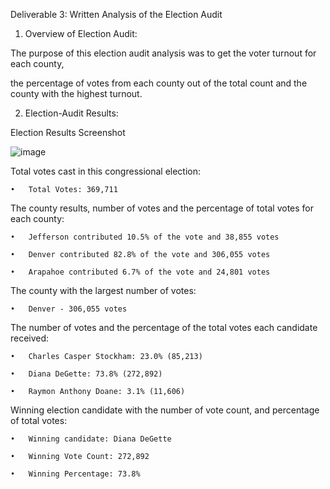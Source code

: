 Deliverable 3: Written Analysis of the Election Audit

  1. Overview of Election Audit: 

The purpose of this election audit analysis was to get the voter turnout for each county, 

the percentage of votes from each county out of the total count and the county with the highest turnout.

  2. Election-Audit Results: 

Election Results Screenshot

![image](https://user-images.githubusercontent.com/79559910/115131507-a2e21a80-9fc6-11eb-90f1-61df686145f8.png)


Total votes cast in this congressional election: 

    •	Total Votes: 369,711

The county results, number of votes and the percentage of total votes for each county:

    •	Jefferson contributed 10.5% of the vote and 38,855 votes
  
    •	Denver contributed 82.8% of the vote and 306,055 votes
  
    •	Arapahoe contributed 6.7% of the vote and 24,801 votes
  

The county with the largest number of votes: 

    •	Denver - 306,055 votes

The number of votes and the percentage of the total votes each candidate received:

    •	Charles Casper Stockham: 23.0% (85,213)
  
    •	Diana DeGette: 73.8% (272,892)
  
    •	Raymon Anthony Doane: 3.1% (11,606)
  

Winning election candidate with the number of vote count, and percentage of total votes: 

    •	Winning candidate: Diana DeGette
  
    •	Winning Vote Count: 272,892
  
    •	Winning Percentage: 73.8%

